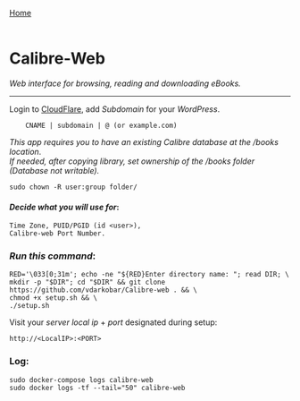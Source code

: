 <p align="left">
  <a href="https://github.com/vdarkobar/home-cloud">Home</a>
  <br><br>
</p> 
  
# Calibre-Web
*Web interface for browsing, reading and downloading eBooks.*
  
---
  
Login to <a href="https://dash.cloudflare.com/">CloudFlare</a>, add *Subdomain* for your *WordPress*. 
```
    CNAME | subdomain | @ (or example.com)
```
  
*This app requires you to have an existing Calibre database at the /books location*.  
*If needed, after copying library, set ownership of the /books folder (Database not writable).*
```
sudo chown -R user:group folder/
```
  
#### *Decide what you will use for*:
```
Time Zone, PUID/PGID (id <user>),
Calibre-web Port Number.
```
  
### *Run this command*:
```
RED='\033[0;31m'; echo -ne "${RED}Enter directory name: "; read DIR; \
mkdir -p "$DIR"; cd "$DIR" && git clone https://github.com/vdarkobar/Calibre-web . && \
chmod +x setup.sh && \
./setup.sh
```
  
Visit your *server local ip* + *port* designated during setup:
```
http://<LocalIP>:<PORT>
```
  
### Log:
```
sudo docker-compose logs calibre-web
sudo docker logs -tf --tail="50" calibre-web
```
